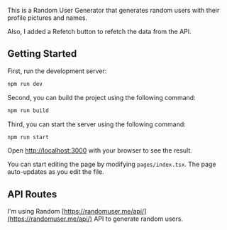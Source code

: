 This is a Random User Generator that generates random users with their profile pictures and names.

Also, I added a Refetch button to refetch the data from the API.

## Getting Started

First, run the development server:

```bash
npm run dev
```

Second, you can build the project using the following command:

```bash
npm run build
```

Third, you can start the server using the following command:

```bash
npm run start
```

Open [http://localhost:3000](http://localhost:3000) with your browser to see the result.

You can start editing the page by modifying `pages/index.tsx`. The page auto-updates as you edit the file.

## API Routes

I'm using Random [https://randomuser.me/api/](https://randomuser.me/api/) API to generate random users.
